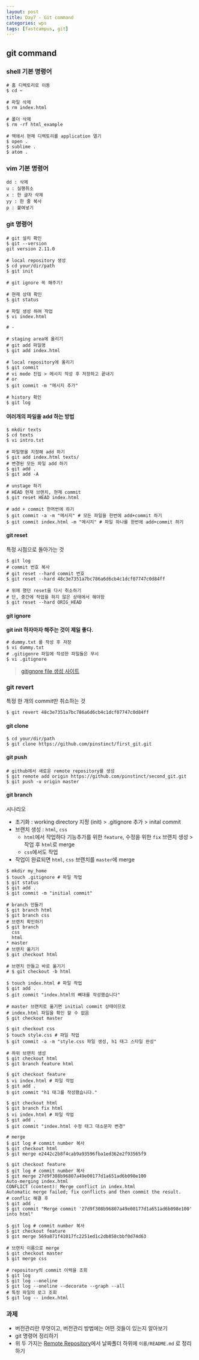 ```yaml
---
layout: post
title: Day7 - Git command
categories: wps
tags: [fastcampus, git]
---
```


## git command

### shell 기본 명령어

```shell
# 홈 디렉토리로 이동
$ cd ~

# 파일 삭제
$ rm index.html

# 폴더 삭제
$ rm -rf html_example

# 맥에서 현재 디렉토리를 application 열기
$ open .
$ sublime .
$ atom .
```



### vim 기본 명령어

```vim
dd : 삭제
u : 실행취소
x : 한 글자 삭제
yy : 한 줄 복사
p : 붙여넣기
```



### git 명령어

```shell
# git 설치 확인
$ git --version
git version 2.11.0

# local repository 생성
$ cd your/dir/path
$ git init

# git ignore 꼭 해주기!

# 현재 상태 확인
$ git status

# 파일 생성 하여 작업
$ vi index.html

# -

# staging area에 올리기
# git add 파일명
$ git add index.html

# local repository에 올리기
$ git commit
# vi mode 진입 > 메시지 작성 후 저장하고 끝내기
# or
$ git commit -m "메시지 추가"

# history 확인
$ git log
```



#### 여러개의 파일을 add 하는 방법

```shell
$ mkdir texts
$ cd texts
$ vi intro.txt

# 파일명을 지정해 add 하기
$ git add index.html texts/
# 변경된 모든 파일 add 하기
$ git add .
$ git add -A

# unstage 하기
# HEAD 현재 브랜치, 현재 commit
$ git reset HEAD index.html

# add + commit 한꺼번에 하기
$ git commit -a -m "메시지" # 모든 파일을 한번에 add+commit 하기
$ git commit index.html -m "메시지" # 파일 하나를 한번에 add+commit 하기
```



#### git reset

특정 시점으로 돌아가는 것

```shell
$ git log
# commit 번호 복사
# git reset --hard commit 번호
$ git reset --hard 48c3e7351a7bc786a6d6cb4c1dcf07747c0d84ff

# 위에 했던 reset을 다시 취소하기
# 단, 중간에 작업을 하지 않은 상태에서 해야함
$ git reset --hard ORIG_HEAD
```



#### git ignore

**git init 하자마자 해주는 것이 제일 좋다.**

```shell
# dummy.txt 를 작성 후 저장
$ vi dummy.txt
# .gitigonre 파일에 작성한 파일들은 무시
$ vi .gitignore
```

> [gitignore file 생성 사이트](https://www.gitignore.io)



### git revert

특정 한 개의 commit만 취소하는 것

```shell
$ git revert 48c3e7351a7bc786a6d6cb4c1dcf07747c0d84ff
```



#### git clone

```shell
$ cd your/dir/path
$ git clone https://github.com/pinstinct/first_git.git
```



#### git push

```shell
# github에서 새로운 remote repository를 생성
$ git remote add origin https://github.com/pinstinct/second_git.git
$ git push -u origin master
```



#### git branch

시나리오

- 초기화 : working directory 지정 (init) > .gitignore 추가 > inital commit
- 브랜치 생성  : `html`,  `css`
  - `html`에서 작업하다 기능추가를 위한 `feature`, 수정을 위한 `fix` 브랜치 생성 > 작업 후 `html`로 merge
  - `css`에서도 작업
- 작업이 완료되면 `html`, `css` 브랜치를 `master`에 merge

```shell
$ mkdir my_home
$ touch .gitignore # 파일 작업
$ git status
$ git add .
$ git commit -m "initial commit"

# branch 만들기
$ git branch html
$ git branch css
# 브랜치 확인하기
$ git branch
  css
  html
* master
# 브랜치 옮기기
$ git checkout html

# 브랜치 만들고 바로 옮기기
# $ git checkout -b html

$ touch index.html # 파일 작업
$ git add .
$ git commit "index.html의 뼈대를 작성했습니다"

# master 브랜치로 옮기면 initial commit 상태이므로
# index.html 파일을 확인 할 수 없음
$ git checkout master

$ git checkout css
$ touch style.css # 파일 작업
$ git commit -a -m "style.css 파일 생성, h1 태그 스타일 완성"

# 하위 브랜치 생성
$ git checkout html
$ git branch feature html

$ git checkout feature
$ vi index.html # 파일 작업
$ git add .
$ git commit "h1 태그를 작성했습니다."

$ git checkout html
$ git branch fix html
$ vi index.html # 파일 작업
$ git add .
$ git commit "index.html 수정 태그 대소문자 변경"

# merge
$ git log # commit number 복사
$ git checkout html
$ git merge e2442c2b8f4cab9a93596fba1ed362e2f93565f9

$ git checkout feature
$ git log # commit number 복사
$ git merge 27d9f308b96807a49e00177d1a651ad6b098e100
Auto-merging index.html
CONFLICT (content): Merge conflict in index.html
Automatic merge failed; fix conflicts and then commit the result.
# conflic 해결 후
$ git add .
$ git commit "Merge commit '27d9f308b96807a49e00177d1a651ad6b098e100' into html"

$ git log # commit number 복사
$ git checkout feature
$ git merge 569a871f41017fc2251ed1c2db858cbbf0d74d63

# 브랜치 이름으로 merge
$ git checkout master
$ git merge css

# repository의 commit 이력을 조회
$ git log
$ git log --oneline
$ git log --oneline --decorate --graph --all
# 특정 파일의 로그 조회
$ git log -- index.html
```



### 과제

- 버전관리란 무엇이고, 버전관리 방법에는 어떤 것들이 있는지 알아보기
- git 명령어 정리하기
- 위 두 가지는 [Remote Repository](https://github.com/fastcampus-school/computer_basic_assignment_171q_web)에서 날짜폴더 하위에 `이름/README.md` 로 정리하기
